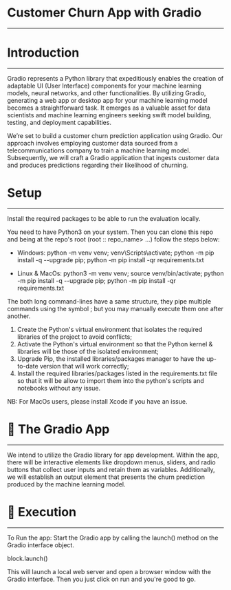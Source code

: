 # Customer Churn App with Gradio
_________________________________________________________________________________________________

# Introduction
_________________________________________________________________________________________________
Gradio represents a Python library that expeditiously enables the creation of adaptable UI (User Interface) components for your machine learning models, neural networks, and other functionalities. By utilizing Gradio, generating a web app or desktop app for your machine learning model becomes a straightforward task. It emerges as a valuable asset for data scientists and machine learning engineers seeking swift model building, testing, and deployment capabilities.

We’re set to build a customer churn prediction application using Gradio. Our approach involves employing customer data sourced from a telecommunications company to train a machine learning model. Subsequently, we will craft a Gradio application that ingests customer data and produces predictions regarding their likelihood of churning.

# Setup
_________________________________________________________________________________________________
Install the required packages to be able to run the evaluation locally.

You need to have Python3 on your system. Then you can clone this repo and being at the repo's root (root :: repo_name> ...) follow the steps below:

 - Windows:
python -m venv venv; venv\Scripts\activate; python -m pip install -q --upgrade pip; python -m pip install -qr requirements.txt

 - Linux & MacOs:
python3 -m venv venv; source venv/bin/activate; python -m pip install -q --upgrade pip; python -m pip install -qr requirements.txt

The both long command-lines have a same structure, they pipe multiple commands using the symbol ; but you may manually execute them one after another.

1. Create the Python's virtual environment that isolates the required libraries of the project to avoid conflicts;
2. Activate the Python's virtual environment so that the Python kernel & libraries will be those of the isolated environment;
3. Upgrade Pip, the installed libraries/packages manager to have the up-to-date version that will work correctly;
4. Install the required libraries/packages listed in the requirements.txt file so that it will be allow to import them into the   python's scripts and notebooks without any issue.

NB: For MacOs users, please install Xcode if you have an issue.

# 🔧 The Gradio App
__________________________________________________________________________________________________
We intend to utilize the Gradio library for app development. Within the app, there will be interactive elements like dropdown menus, sliders, and radio buttons that collect user inputs and retain them as variables. Additionally, we will establish an output element that presents the churn prediction produced by the machine learning model.

# 🚀 Execution
_________________________________________________________________________________________________
To Run the app: Start the Gradio app by calling the launch() method on the Gradio interface object.

block.launch()

This will launch a local web server and open a browser window with the Gradio interface. Then you just click on run and you're good to go.